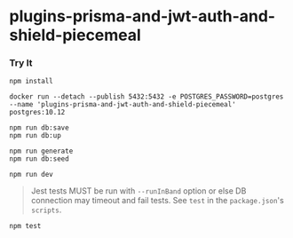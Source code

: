 # plugins-prisma-and-jwt-auth-and-shield-piecemeal

### Try It

```
npm install
```

```
docker run --detach --publish 5432:5432 -e POSTGRES_PASSWORD=postgres --name 'plugins-prisma-and-jwt-auth-and-shield-piecemeal' postgres:10.12
```

```
npm run db:save
npm run db:up
```

```
npm run generate
npm run db:seed
```

```
npm run dev
```

> Jest tests MUST be run with `--runInBand` option or else DB connection may timeout and fail tests. See `test` in the `package.json`'s `scripts`.
```
npm test
```
